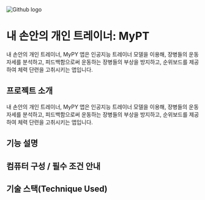 ![Github logo](/logo/logo_mypt.jpg) 
# 내 손안의 개인 트레이너: MyPT
내 손안의 개인 트레이너, MyPY 앱은 인공지능 트레이너 모델을 이용해, 장병들의 운동 자세를 분석하고, 피드백함으로써 운동하는 장병들의 부상을 방지하고, 순위보드를 제공하여 체력 단련을 고취시키는 앱입니다.


## 프로젝트 소개
내 손안의 개인 트레이너, MyPY 앱은 인공지능 트레이너 모델을 이용해, 장병들의 운동 자세를 분석하고, 피드백함으로써 운동하는 장병들의 부상을 방지하고, 순위보드를 제공하여 체력 단련을 고취시키는 앱입니다.

## 기능 설명


## 컴퓨터 구성 / 필수 조건 안내


## 기술 스택(Technique Used)
